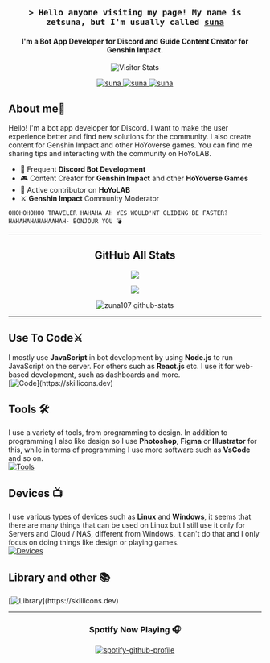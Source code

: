 <h3 align="center">
        <samp>&gt; Hello anyone visiting my page! My name is zetsuna, but I'm usually called 
                <b><a target="_blank" href="https://zetsuna-homepage.vercel.app/">suna</a></b>
        </samp>
</h3>
<h4 align="center">I'm a Bot App Developer for Discord and Guide Content Creator for Genshin Impact.</h4>

    
<div align="center">
        <img alt="Visitor Stats" 
                src="https://widgetbite.com/stats/zuna107"/>  
</div>



<p align="center">
 <a href="https://zetsuna-homepage.vercel.app/" target="blank">
  <img src="https://img.shields.io/badge/Website-DC143C?style=for-the-badge&logo=medium&logoColor=white" alt="suna">
 </a>
 
 <a href="https://discordapp.com/users/948093919835590666" target="_blank">
  <img src="https://img.shields.io/badge/Discord-7289DA?style=for-the-badge&logo=discord&logoColor=white" alt="suna"/>
 </a>


 <a href="https://github.com/zuna107/Linux-Server-Doc" target="_blank">
  <img src="https://img.shields.io/badge/Linux-FCC624?style=for-the-badge&logo=linux&logoColor=black" alt="suna"/>
 </a>


## About me🧹

Hello! I'm a bot app developer for Discord. I want to make the user experience better and find new solutions for the community. I also create content for Genshin Impact and other HoYoverse games. You can find me sharing tips and interacting with the community on HoYoLAB.



- 🚀 Frequent **Discord Bot Development**
- 🎮 Content Creator for **Genshin Impact** and other **HoYoverse Games**
- 🌟 Active contributor on **HoYoLAB**
- ⚔ **Genshin Impact** Community Moderator

```
OHOHOHOHOO TRAVELER HAHAHA AH YES WOULD'NT GLIDING BE FASTER? 
HAHAHAHAHAHAAHAH- BONJOUR YOU 💣
```


___



<div align="center">

## GitHub All Stats

![](https://github-readme-streak-stats.herokuapp.com/?user=zuna107&theme=tokyonight&hide_border=true)<br/>

![](http://github-profile-summary-cards.vercel.app/api/cards/profile-details?username=zuna107&theme=tokyonight)

![zuna107 github-stats](https://stats.dooboo.io/api/github-stats-advanced?login=zuna107)

</div>

___




## Use To Code⚔
I mostly use **JavaScript** in bot development by using **Node.js** to run JavaScript on the server.
For others such as **React.js** etc. I use it for web-based development, such as dashboards and more. <br>
[![Code](https://skillicons.dev/icons?i=js,html,css,express,nodejs,react,tailwind,ts,)](https://skillicons.dev)

## Tools 🛠
I use a variety of tools, from programming to design. In addition to programming I also like design so I use **Photoshop**, **Figma** or **Illustrator** for this, while in terms of programming I use more software such as **VsCode** and so on. <br>
[![Tools](https://skillicons.dev/icons?i=docker,figma,git,github,ai,mongodb,mysql,vercel,ps,postman,vscode,discord)](https://skillicons.dev)


## Devices 📺
I use various types of devices such as **Linux** and **Windows**, it seems that there are many things that can be used on Linux but I still use it only for Servers and Cloud / NAS, different from Windows, it can't do that and I only focus on doing things like design or playing games. <br>
[![Devices](https://skillicons.dev/icons?i=linux,ubuntu,windows,debian,kali)](https://skillicons.dev)

## Library and other 📚

[![Library](https://skillicons.dev/icons?i=vite,npm,discordjs,bots,)](https://skillicons.dev)


____


<div align="center">

### Spotify Now Playing 🎧
[![spotify-github-profile](https://spotify-github-profile.kittinanx.com/api/view?uid=nferd59zep8i18t845z0cyiw4&cover_image=true&theme=default&show_offline=false&background_color=105589&interchange=true&bar_color=2785dd&bar_color_cover=false)](https://spotify-github-profile.kittinanx.com/api/view?uid=nferd59zep8i18t845z0cyiw4&redirect=true)
